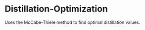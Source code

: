 Distillation-Optimization
=========================

Uses the McCabe-Thiele method to find optimal distillation values.
